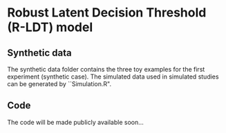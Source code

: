 # Robust Latent Decision Threshold (R-LDT) model

## Synthetic data
The synthetic data folder contains the three toy examples for the first experiment (synthetic case).
The simulated data used in simulated studies can be generated by ``Simulation.R".

## Code
The code will be made publicly available soon...
